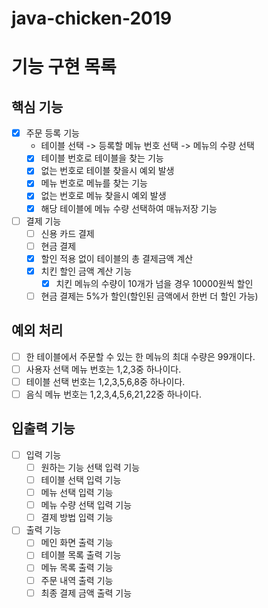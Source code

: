 # java-chicken-2019
# 기능 구현 목록

## 핵심 기능
- [x] 주문 등록 기능
  - 테이블 선택 -> 등록할 메뉴 번호 선택 -> 메뉴의 수량 선택
  - [x] 테이블 번호로 테이블을 찾는 기능
  - [x] 없는 번호로 테이블 찾을시 예외 발생
  - [x] 메뉴 번호로 메뉴를 찾는 기능
  - [x] 없는 번호로 메뉴 찾을시 예외 발생
  - [x] 해당 테이블에 메뉴 수량 선택하여 매뉴저장 기능
- [ ] 결제 기능
  - [ ] 신용 카드 결제
  - [ ] 현금 결제
  - [x] 할인 적용 없이 테이블의 총 결제금액 계산
  - [x] 치킨 할인 금액 계산 기능
    - [x] 치킨 메뉴의 수량이 10개가 넘을 경우 10000원씩 할인
  - [ ] 현금 결제는 5%가 할인(할인된 금액에서 한번 더 할인 가능)

## 예외 처리
- [ ] 한 테이블에서 주문할 수 있는 한 메뉴의 최대 수량은 99개이다.
- [ ] 사용자 선택 메뉴 번호는 1,2,3중 하나이다.
- [ ] 테이블 선택 번호는 1,2,3,5,6,8중 하나이다.
- [ ] 음식 메뉴 번호는 1,2,3,4,5,6,21,22중 하나이다.

## 입출력 기능
- [ ] 입력 기능
  - [ ] 원하는 기능 선택 입력 기능
  - [ ] 테이블 선택 입력 기능
  - [ ] 메뉴 선택 입력 기능
  - [ ] 메뉴 수량 선택 입력 기능
  - [ ] 결제 방법 입력 기능
- [ ] 출력 기능
  - [ ] 메인 화면 출력 기능 
  - [ ] 테이블 목록 출력 기능
  - [ ] 메뉴 목록 출력 기능
  - [ ] 주문 내역 출력 기능
  - [ ] 최종 결제 금액 출력 기능